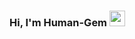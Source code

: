 ### Hi, I'm Human-Gem <img src="https://media.giphy.com/media/hvRJCLFzcasrR4ia7z/giphy.gif" width="25px">

<!--
**Human-Gem/Human-Gem** is a ✨ _special_ ✨ repository because its `README.md` (this file) appears on your GitHub profile.

Here are some ideas to get you started:

- 🔭 I'm passionate about Robotics + AI
- 🥅 Goals: Protecting everyone
-->
